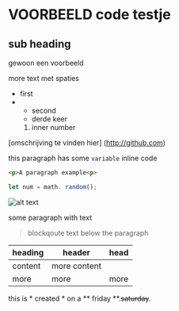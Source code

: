 # VOORBEELD code testje
## sub heading
gewoon een voorbeeld

more text met spaties

- first
- - second
  - derde keer
   1. inner number

[omschrijving te vinden hier] (http://github.com)

this paragraph has some `variable` inline code

```html
<p>A paragraph example<p>
```
```javascript
let num = math. random();
```
![alt text](http://picsum.photos/200/200/)

some paragraph with text
> blockqoute text below the paragraph

| heading | header | head |
| --- | --- | --- |
| content | more content |
| more | more | more |

this is * created * on a ** friday **.~~saturday~~.
